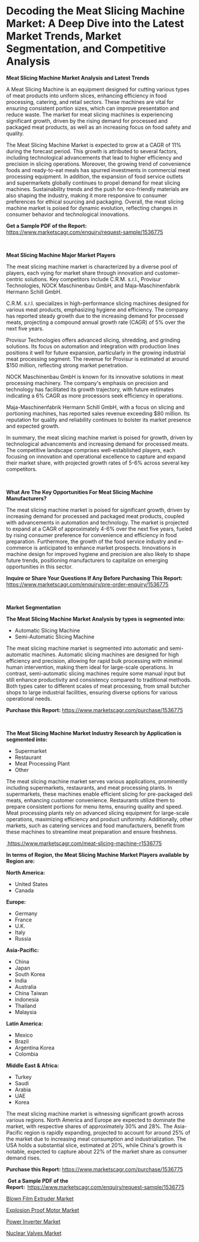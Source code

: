 <p><h1>Decoding the Meat Slicing Machine Market: A Deep Dive into the Latest Market Trends, Market Segmentation, and Competitive Analysis</h1></p><p><strong>Meat Slicing Machine Market Analysis and Latest Trends</strong></p>
<p><p>A Meat Slicing Machine is an equipment designed for cutting various types of meat products into uniform slices, enhancing efficiency in food processing, catering, and retail sectors. These machines are vital for ensuring consistent portion sizes, which can improve presentation and reduce waste. The market for meat slicing machines is experiencing significant growth, driven by the rising demand for processed and packaged meat products, as well as an increasing focus on food safety and quality.</p><p>The Meat Slicing Machine Market is expected to grow at a CAGR of 11% during the forecast period. This growth is attributed to several factors, including technological advancements that lead to higher efficiency and precision in slicing operations. Moreover, the growing trend of convenience foods and ready-to-eat meals has spurred investments in commercial meat processing equipment. In addition, the expansion of food service outlets and supermarkets globally continues to propel demand for meat slicing machines. Sustainability trends and the push for eco-friendly materials are also shaping the industry, making it more responsive to consumer preferences for ethical sourcing and packaging. Overall, the meat slicing machine market is poised for dynamic evolution, reflecting changes in consumer behavior and technological innovations.</p></p>
<p><strong>Get a Sample PDF of the Report:&nbsp;</strong> <a href="https://www.marketscagr.com/enquiry/request-sample/1536775?utm_campaign=2136&utm_medium=2&utm_source=Github&utm_content=ia&utm_term=11042025&utm_id=meat-slicing-machine">https://www.marketscagr.com/enquiry/request-sample/1536775</a></p>
<p>&nbsp;</p>
<p><strong>Meat Slicing Machine Major Market Players</strong></p>
<p><p>The meat slicing machine market is characterized by a diverse pool of players, each vying for market share through innovation and customer-centric solutions. Key competitors include C.R.M. s.r.l., Provisur Technologies, NOCK Maschinenbau GmbH, and Maja-Maschinenfabrik Hermann Schill GmbH.</p><p>C.R.M. s.r.l. specializes in high-performance slicing machines designed for various meat products, emphasizing hygiene and efficiency. The company has reported steady growth due to the increasing demand for processed meats, projecting a compound annual growth rate (CAGR) of 5% over the next five years.</p><p>Provisur Technologies offers advanced slicing, shredding, and grinding solutions. Its focus on automation and integration with production lines positions it well for future expansion, particularly in the growing industrial meat processing segment. The revenue for Provisur is estimated at around $150 million, reflecting strong market penetration.</p><p>NOCK Maschinenbau GmbH is known for its innovative solutions in meat processing machinery. The company's emphasis on precision and technology has facilitated its growth trajectory, with future estimates indicating a 6% CAGR as more processors seek efficiency in operations.</p><p>Maja-Maschinenfabrik Hermann Schill GmbH, with a focus on slicing and portioning machines, has reported sales revenue exceeding $80 million. Its reputation for quality and reliability continues to bolster its market presence and expected growth.</p><p>In summary, the meat slicing machine market is poised for growth, driven by technological advancements and increasing demand for processed meats. The competitive landscape comprises well-established players, each focusing on innovation and operational excellence to capture and expand their market share, with projected growth rates of 5-6% across several key competitors.</p></p>
<p>&nbsp;</p>
<p><strong>What Are The Key Opportunities For Meat Slicing Machine Manufacturers?</strong></p>
<p><p>The meat slicing machine market is poised for significant growth, driven by increasing demand for processed and packaged meat products, coupled with advancements in automation and technology. The market is projected to expand at a CAGR of approximately 4-6% over the next five years, fueled by rising consumer preference for convenience and efficiency in food preparation. Furthermore, the growth of the food service industry and e-commerce is anticipated to enhance market prospects. Innovations in machine design for improved hygiene and precision are also likely to shape future trends, positioning manufacturers to capitalize on emerging opportunities in this sector.</p></p>
<p><strong>Inquire or Share Your Questions If Any Before Purchasing This Report:</strong> <a href="https://www.marketscagr.com/enquiry/pre-order-enquiry/1536775?utm_campaign=2136&utm_medium=2&utm_source=Github&utm_content=ia&utm_term=11042025&utm_id=meat-slicing-machine">https://www.marketscagr.com/enquiry/pre-order-enquiry/1536775</a></p>
<p>&nbsp;</p>
<p><strong>Market Segmentation</strong></p>
<p><strong>The Meat Slicing Machine Market Analysis by types is segmented into:</strong></p>
<p><ul><li>Automatic Slicing Machine</li><li>Semi-Automatic Slicing Machine</li></ul></p>
<p><p>The meat slicing machine market is segmented into automatic and semi-automatic machines. Automatic slicing machines are designed for high efficiency and precision, allowing for rapid bulk processing with minimal human intervention, making them ideal for large-scale operations. In contrast, semi-automatic slicing machines require some manual input but still enhance productivity and consistency compared to traditional methods. Both types cater to different scales of meat processing, from small butcher shops to large industrial facilities, ensuring diverse options for various operational needs.</p></p>
<p><strong>Purchase this Report:&nbsp;</strong><a href="https://www.marketscagr.com/purchase/1536775?utm_campaign=2136&utm_medium=2&utm_source=Github&utm_content=ia&utm_term=11042025&utm_id=meat-slicing-machine">https://www.marketscagr.com/purchase/1536775</a></p>
<p>&nbsp;</p>
<p><strong>The Meat Slicing Machine Market Industry Research by Application is segmented into:</strong></p>
<p><ul><li>Supermarket</li><li>Restaurant</li><li>Meat Processing Plant</li><li>Other</li></ul></p>
<p><p>The meat slicing machine market serves various applications, prominently including supermarkets, restaurants, and meat processing plants. In supermarkets, these machines enable efficient slicing for pre-packaged deli meats, enhancing customer convenience. Restaurants utilize them to prepare consistent portions for menu items, ensuring quality and speed. Meat processing plants rely on advanced slicing equipment for large-scale operations, maximizing efficiency and product uniformity. Additionally, other markets, such as catering services and food manufacturers, benefit from these machines to streamline meat preparation and ensure freshness.</p></p>
<p><a href="https://www.marketscagr.com/meat-slicing-machine-r1536775?utm_campaign=2136&utm_medium=2&utm_source=Github&utm_content=ia&utm_term=11042025&utm_id=meat-slicing-machine">&nbsp;https://www.marketscagr.com/meat-slicing-machine-r1536775</a></p>
<p><strong>In terms of Region, the Meat Slicing Machine Market Players available by Region are:</strong></p>
<p>
    <p> <strong> North America: </strong>
        <ul>
            <li>United States</li>
            <li>Canada</li>
        </ul>
        </p> 
    <p> <strong> Europe: </strong>
        <ul>
            <li>Germany</li>
            <li>France</li>
            <li>U.K.</li>
            <li>Italy</li>
            <li>Russia</li>
        </ul>
        </p> 
    <p> <strong> Asia-Pacific: </strong>
        <ul>
            <li>China</li>
            <li>Japan</li>
            <li>South Korea</li>
            <li>India</li>
            <li>Australia</li>
            <li>China Taiwan</li>
            <li>Indonesia</li>
            <li>Thailand</li>
            <li>Malaysia</li>
        </ul>
        </p> 
    <p> <strong> Latin America: </strong>
        <ul>
            <li>Mexico</li>
            <li>Brazil</li>
            <li>Argentina Korea</li>
            <li>Colombia</li>
        </ul>
        </p> 
    <p> <strong> Middle East & Africa: </strong>
        <ul>
            <li>Turkey</li>
            <li>Saudi</li>
            <li>Arabia</li>
            <li>UAE</li>
            <li>Korea</li>
        </ul>
    </p>
    </p>
<p><p>The meat slicing machine market is witnessing significant growth across various regions. North America and Europe are expected to dominate the market, with respective shares of approximately 30% and 28%. The Asia-Pacific region is rapidly expanding, projected to account for around 25% of the market due to increasing meat consumption and industrialization. The USA holds a substantial slice, estimated at 20%, while China's growth is notable, expected to capture about 22% of the market share as consumer demand rises.</p></p>
<p><strong>Purchase this Report: </strong><a href="https://www.marketscagr.com/purchase/1536775?utm_campaign=2136&utm_medium=2&utm_source=Github&utm_content=ia&utm_term=11042025&utm_id=meat-slicing-machine">https://www.marketscagr.com/purchase/1536775</a></p>
<p>&nbsp;<strong>Get a Sample PDF of the Report:&nbsp;&nbsp;</strong><a href="https://www.marketscagr.com/enquiry/request-sample/1536775?utm_campaign=2136&utm_medium=2&utm_source=Github&utm_content=ia&utm_term=11042025&utm_id=meat-slicing-machine">https://www.marketscagr.com/enquiry/request-sample/1536775</a></p>
<p><strong></strong></p>
<p><p><a href="https://github.com/abedlagagica4/Market-Research-Report-List-1/blob/main/blown-film-extruder-market.md?utm_campaign=2136&utm_medium=2&utm_source=Github&utm_content=ia&utm_term=11042025&utm_id=meat-slicing-machine">Blown Film Extruder Market</a></p><p><a href="https://github.com/birbamanan03/Market-Research-Report-List-1/blob/main/explosion-proof-motor-market.md?utm_campaign=2136&utm_medium=2&utm_source=Github&utm_content=ia&utm_term=11042025&utm_id=meat-slicing-machine">Explosion Proof Motor Market</a></p><p><a href="https://github.com/nibbsmantji/Market-Research-Report-List-1/blob/main/power-inverter-market.md?utm_campaign=2136&utm_medium=2&utm_source=Github&utm_content=ia&utm_term=11042025&utm_id=meat-slicing-machine">Power Inverter Market</a></p><p><a href="https://github.com/djibenesha/Market-Research-Report-List-1/blob/main/nuclear-valves-market.md?utm_campaign=2136&utm_medium=2&utm_source=Github&utm_content=ia&utm_term=11042025&utm_id=meat-slicing-machine">Nuclear Valves Market</a></p></p>